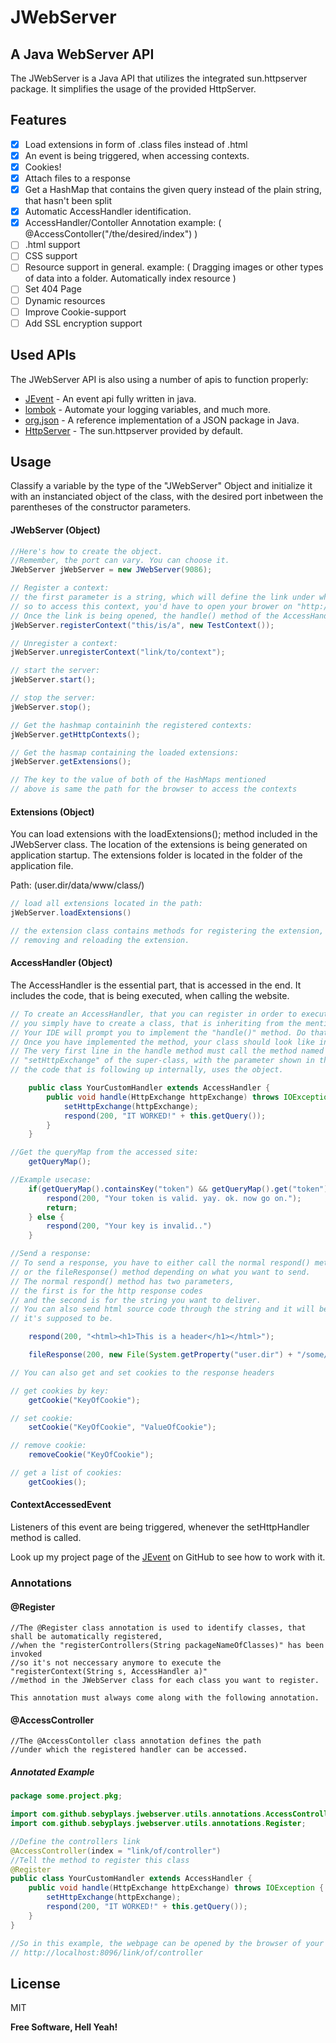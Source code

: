 # JWebServer
## A Java WebServer API

The JWebServer is a Java API that utilizes the integrated sun.httpserver package.
It simplifies the usage of the provided HttpServer.


## Features

- [x] Load extensions in form of .class files instead of .html
- [x] An event is being triggered, when accessing contexts.
- [x] Cookies!
- [x] Attach files to a response
- [x] Get a HashMap that contains the given query instead of the plain string, that hasn't been split
- [x] Automatic AccessHandler identification.
- [x] AccessHandler/Contoller Annotation example: ( @AccessContoller("/the/desired/index") )
- [ ] .html support
- [ ] CSS support
- [ ] Resource support in general. example: ( Dragging images or other types of data into a folder. Automatically index resource )
- [ ] Set 404 Page
- [ ] Dynamic resources
- [ ] Improve Cookie-support
- [ ] Add SSL encryption support

## Used APIs

The JWebServer API is also using a number of apis to function properly:

- [JEvent] - An event api fully written in java.
- [lombok] - Automate your logging variables, and much more.
- [org.json] - A reference implementation of a JSON package in Java.
- [HttpServer] - The sun.httpserver provided by default.

## Usage

Classify a variable by the type of the "JWebServer" Object
and initialize it with an instanciated object of the class,
with the desired port inbetween the parentheses of the constructor parameters.

#### JWebServer (Object)
```java
//Here's how to create the object. 
//Remember, the port can vary. You can choose it.
JWebServer jWebServer = new JWebServer(9086);

// Register a context:
// the first parameter is a string, which will define the link under which the context is accessible.
// so to access this context, you'd have to open your brower on "http://localhost:9086/this/is/a"
// Once the link is being opened, the handle() method of the AccessHandler defined in the second parameter is triggered.
jWebServer.registerContext("this/is/a", new TestContext());

// Unregister a context:
jWebServer.unregisterContext("link/to/context");

// start the server:
jWebServer.start();

// stop the server:
jWebServer.stop();

// Get the hashmap containinh the registered contexts:
jWebServer.getHttpContexts();

// Get the hasmap containing the loaded extensions:
jWebServer.getExtensions();

// The key to the value of both of the HashMaps mentioned 
// above is same the path for the browser to access the contexts
```

#### Extensions (Object)
You can load extensions with the loadExtensions(); method included in the JWebServer class.
The location of the extensions is being generated on application startup.
The extensions folder is located in the folder of the application file.

Path:
(user.dir/data/www/class/)

```java
// load all extensions located in the path:
jWebServer.loadExtensions()

// the extension class contains methods for registering the extension, 
// removing and reloading the extension.


```


#### AccessHandler (Object)
The AccessHandler is the essential part, that is accessed in the end.
It includes the code, that is being executed, when calling the website.

```java
// To create an AccessHandler, that you can register in order to execute code,
// you simply have to create a class, that is inheriting from the mentioned class with the "extend" inheritance-keyword.
// Your IDE will prompt you to implement the "handle()" method. Do that.
// Once you have implemented the method, your class should look like in the example.
// The very first line in the handle method must call the method named
// "setHttpExchange" of the super-class, with the parameter shown in the example. otherwhise it won't work, because
// the code that is following up internally, uses the object.

    public class YourCustomHandler extends AccessHandler {
        public void handle(HttpExchange httpExchange) throws IOException {
            setHttpExchange(httpExchange);
            respond(200, "IT WORKED!" + this.getQuery());
        }
    }

//Get the queryMap from the accessed site:
    getQueryMap();

//Example usecase:
    if(getQueryMap().containsKey("token") && getQueryMap().get("token").equals("someAccessToken")){
        respond(200, "Your token is valid. yay. ok. now go on.");
        return;
    } else {
        respond(200, "Your key is invalid..")
    }

//Send a response:
// To send a response, you have to either call the normal respond() method 
// or the fileResponse() method depending on what you want to send.
// The normal respond() method has two parameters, 
// the first is for the http response codes 
// and the second is for the string you want to deliver.
// You can also send html source code through the string and it will be displayed as  
// it's supposed to be.

    respond(200, "<html><h1>This is a header</h1></html>");

    fileResponse(200, new File(System.getProperty("user.dir") + "/some/file.txt"));

// You can also get and set cookies to the response headers

// get cookies by key:
    getCookie("KeyOfCookie");

// set cookie:
    setCookie("KeyOfCookie", "ValueOfCookie");

// remove cookie:
    removeCookie("KeyOfCookie");

// get a list of cookies:
    getCookies();


```


#### ContextAccessedEvent
Listeners of this event are being triggered,
whenever the setHttpHandler method is called.

Look up my project page of the [JEvent] on GitHub to see how to work with it.



### Annotations

#### @Register
```
//The @Register class annotation is used to identify classes, that shall be automatically registered,
//when the "registerControllers(String packageNameOfClasses)" has been invoked
//so it's not neccessary anymore to execute the "registerContext(String s, AccessHandler a)" 
//method in the JWebServer class for each class you want to register.

This annotation must always come along with the following annotation.

```

#### @AccessController

```
//The @AccessContoller class annotation defines the path 
//under which the registered handler can be accessed.

```

##### Annotated Example

```java
package some.project.pkg;

import com.github.sebyplays.jwebserver.utils.annotations.AccessController;
import com.github.sebyplays.jwebserver.utils.annotations.Register;

//Define the controllers link
@AccessController(index = "link/of/controller")
//Tell the method to register this class
@Register
public class YourCustomHandler extends AccessHandler {
    public void handle(HttpExchange httpExchange) throws IOException {
        setHttpExchange(httpExchange);
        respond(200, "IT WORKED!" + this.getQuery());
    }
}

//So in this example, the webpage can be opened by the browser of your choice with the link 
// http://localhost:8096/link/of/controller
```

## License

MIT

**Free Software, Hell Yeah!**

[//]: # (These are reference links used in the body of this note and get stripped out when the markdown processor does its job. There is no need to format nicely because it shouldn't be seen. Thanks SO - http://stackoverflow.com/questions/4823468/store-comments-in-markdown-syntax)

[JEvent]: <https://github.com/SebyPlays/JEvent>
[lombok]: <https://projectlombok.org/>
[org.json]: <https://github.com/stleary/JSON-java>
[HttpServer]: <https://docs.oracle.com/javase/8/docs/jre/api/net/httpserver/spec/com/sun/net/httpserver/HttpServer.html>
